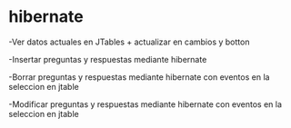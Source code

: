 # hibernate

-Ver datos actuales en JTables + actualizar en cambios y botton

-Insertar preguntas y respuestas mediante hibernate

-Borrar preguntas y respuestas  mediante hibernate con eventos en la seleccion en jtable

-Modificar preguntas y respuestas  mediante hibernate con eventos en la seleccion en jtable

